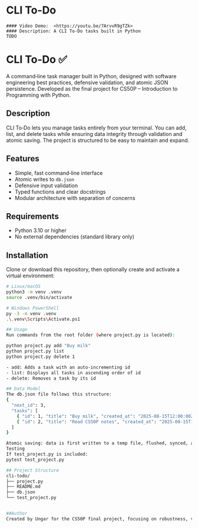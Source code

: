 # CLI To-Do
    #### Video Demo:  <https://youtu.be/7ArvvR9gTZk>
    #### Description: A CLI To-Do tasks built in Python
    TODO

# CLI To‑Do ✅

A command‑line task manager built in Python, designed with software engineering best practices, defensive validation, and atomic JSON persistence. Developed as the final project for CS50P – Introduction to Programming with Python.

## Description
CLI To‑Do lets you manage tasks entirely from your terminal. You can add, list, and delete tasks while ensuring data integrity through validation and atomic saving. The project is structured to be easy to maintain and expand.

## Features
- Simple, fast command‑line interface
- Atomic writes to `db.json`
- Defensive input validation
- Typed functions and clear docstrings
- Modular architecture with separation of concerns

## Requirements
- Python 3.10 or higher
- No external dependencies (standard library only)

## Installation
Clone or download this repository, then optionally create and activate a virtual environment:
```bash
# Linux/macOS
python3 -m venv .venv
source .venv/bin/activate

# Windows PowerShell
py -3 -m venv .venv
.\.venv\Scripts\Activate.ps1

## Usage
Run commands from the root folder (where project.py is located):

python project.py add "Buy milk"
python project.py list
python project.py delete 1

- add: Adds a task with an auto‑incrementing id
- list: Displays all tasks in ascending order of id
- delete: Removes a task by its id

## Data Model
The db.json file follows this structure:
{
  "next_id": 3,
  "tasks": [
    { "id": 1, "title": "Buy milk", "created_at": "2025-08-15T12:00:00Z" },
    { "id": 2, "title": "Read CS50P notes", "created_at": "2025-08-15T12:05:00Z" }
  ]
}

Atomic saving: data is first written to a temp file, flushed, synced, and then replaces the original file.
Testing
If test_project.py is included:
pytest test_project.py

## Project Structure
cli-todo/
├── project.py
├── README.md
├── db.json
└── test_project.py 


##Author
Created by Ungar for the CS50P final project, focusing on robustness, validation, and atomic persistence for a clean CLI experience.